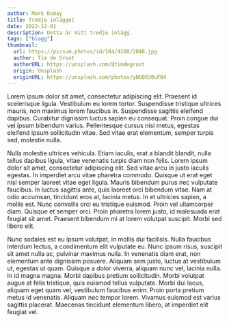 ```yaml
---
author: Mark Dumay
title: Tredje inlägget
date: 2022-12-01
description: Detta är mitt tredje inlägg.
tags: ["blogg"]
thumbnail:
  url: https://picsum.photos/id/184/4288/2848.jpg
  author: Tim de Groot
  authorURL: https://unsplash.com/@timdegroot
  origin: Unsplash
  originURL: https://unsplash.com/photos/yNGQ830uFB4
---
```


Lorem ipsum dolor sit amet, consectetur adipiscing elit. Praesent id scelerisque ligula. Vestibulum eu lorem tortor. Suspendisse tristique ultrices mauris, non maximus lorem faucibus in. Suspendisse sagittis eleifend dapibus. Curabitur dignissim luctus sapien eu consequat. Proin congue dui vel ipsum bibendum varius. Pellentesque cursus nisi metus, egestas eleifend ipsum sollicitudin vitae. Sed vitae erat elementum, semper turpis sed, molestie nulla.

Nulla molestie ultrices vehicula. Etiam iaculis, erat a blandit blandit, nulla tellus dapibus ligula, vitae venenatis turpis diam non felis. Lorem ipsum dolor sit amet, consectetur adipiscing elit. Sed vitae arcu in justo iaculis egestas. In imperdiet arcu vitae pharetra commodo. Quisque ut erat eget nisl semper laoreet vitae eget ligula. Mauris bibendum purus nec vulputate faucibus. In luctus sagittis ante, quis laoreet orci bibendum vitae. Nam at odio accumsan, tincidunt eros at, lacinia metus. In et ultricies sapien, a mollis est. Nunc convallis orci eu tristique euismod. Proin vel ullamcorper diam. Quisque et semper orci. Proin pharetra lorem justo, id malesuada erat feugiat sit amet. Praesent bibendum mi at lorem volutpat suscipit. Morbi sed libero elit.

Nunc sodales est eu ipsum volutpat, in mollis dui facilisis. Nulla faucibus interdum lectus, a condimentum elit vulputate eu. Nunc ipsum risus, suscipit sit amet nulla ac, pulvinar maximus nulla. In venenatis diam erat, non elementum ante dignissim posuere. Aliquam sem justo, luctus at vestibulum ut, egestas ut quam. Quisque a dolor viverra, aliquam nunc vel, lacinia nulla. In id magna magna. Morbi dapibus pretium sollicitudin. Morbi volutpat augue at felis tristique, quis euismod tellus vulputate. Morbi dui lacus, aliquam eget quam vel, vestibulum faucibus enim. Proin porta pretium metus id venenatis. Aliquam nec tempor lorem. Vivamus euismod est varius sagittis placerat. Maecenas tincidunt elementum libero, at imperdiet elit feugiat vel.
